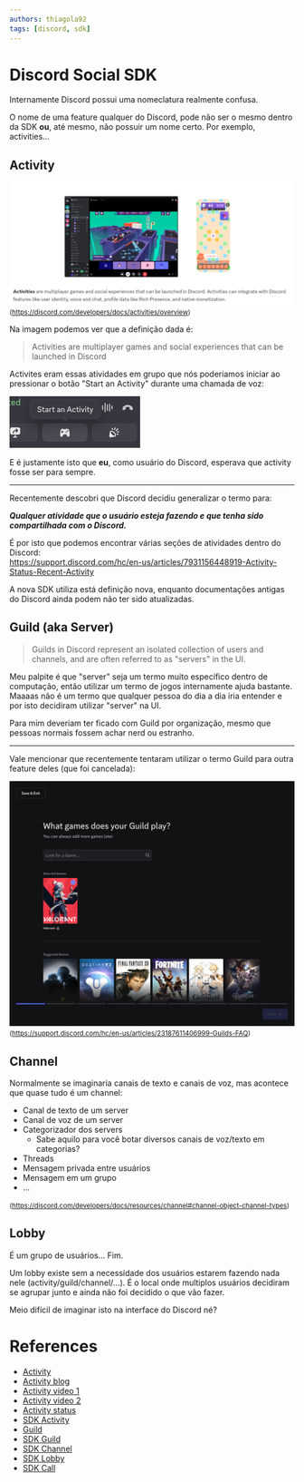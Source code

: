 ```yaml
---
authors: thiagola92
tags: [discord, sdk]
---
```


# Discord Social SDK
Internamente Discord possui uma nomeclatura realmente confusa.  

O nome de uma feature qualquer do Discord, pode não ser o mesmo dentro da SDK **ou**, até mesmo, não possuir um nome certo. Por exemplo, activities...  

## Activity
![Site do Discord explicando o que é activity](activity.png)  
<small>(https://discord.com/developers/docs/activities/overview)</small>

Na imagem podemos ver que a definição dada é:  

> Activities are multiplayer games and social experiences that can be launched in Discord

Activites eram essas atividades em grupo que nós poderiamos iniciar ao pressionar o botão "Start an Activity" durante uma chamada de voz:  

![Botão "start an activity"](activity2.png)  

E é justamente isto que **eu**, como usuário do Discord, esperava que activity fosse ser para sempre. 

---

Recentemente descobri que Discord decidiu generalizar o termo para:  

***Qualquer atividade que o usuário esteja fazendo e que tenha sido compartilhada com o Discord.***  

É por isto que podemos encontrar várias seções de atividades dentro do Discord:  
https://support.discord.com/hc/en-us/articles/7931156448919-Activity-Status-Recent-Activity  

A nova SDK utiliza está definição nova, enquanto documentações antigas do Discord ainda podem não ter sido atualizadas.  

## Guild (aka Server)
> Guilds in Discord represent an isolated collection of users and channels, and are often referred to as "servers" in the UI.  

Meu palpite é que "server" seja um termo muito específico dentro de computação, então utilizar um termo de jogos internamente ajuda bastante. Maaaas não é um termo que qualquer pessoa do dia a dia iria entender e por isto decidiram utilizar "server" na UI.  

Para mim deveriam ter ficado com Guild por organização, mesmo que pessoas normais fossem achar nerd ou estranho.  

---

Vale mencionar que recentemente tentaram utilizar o termo Guild para outra feature deles (que foi cancelada):  

![FAQ do Discord explicando Guild](guild.png)  
<small>(https://support.discord.com/hc/en-us/articles/23187611406999-Guilds-FAQ)</small>  

## Channel
Normalmente se imaginaria canais de texto e canais de voz, mas acontece que quase tudo é um channel:  

- Canal de texto de um server
- Canal de voz de um server
- Categorizador dos servers
    - Sabe aquilo para você botar diversos canais de voz/texto em categorias?
- Threads
- Mensagem privada entre usuários
- Mensagem em um grupo
- ...

<small>(https://discord.com/developers/docs/resources/channel#channel-object-channel-types)</small>   

## Lobby
É um grupo de usuários... Fim.  

Um lobby existe sem a necessidade dos usuários estarem fazendo nada nele (activity/guild/channel/...). É o local onde multiplos usuários decidiram se agrupar junto e ainda não foi decidido o que vão fazer.  

Meio difícil de imaginar isto na interface do Discord né?  

# References
- [Activity](https://discord.com/developers/docs/activities/overview)
- [Activity blog](https://discord.com:2053/blog/server-activities-games-voice-watch-together)
- [Activity video 1](https://www.youtube.com/watch?v=POMIDMK6WfM)
- [Activity video 2](https://www.youtube.com/watch?v=8jD0dkCgF7k)
- [Activity status](https://support.discord.com/hc/en-us/articles/7931156448919-Activity-Status-Recent-Activity)
- [SDK Activity](https://discord.com/developers/docs/social-sdk/classdiscordpp_1_1Activity.html)
- [Guild](https://discord.com/developers/docs/resources/guild)
- [SDK Guild](https://discord.com/developers/docs/social-sdk/classdiscordpp_1_1GuildMinimal.html)
- [SDK Channel](https://discord.com/developers/docs/social-sdk/classdiscordpp_1_1ChannelHandle.html)
- [SDK Lobby](https://discord.com/developers/docs/social-sdk/classdiscordpp_1_1LobbyHandle.html)
- [SDK Call](https://discord.com/developers/docs/social-sdk/classdiscordpp_1_1Call.html)
